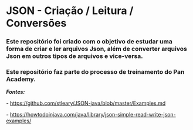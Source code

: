 <h1>JSON - Criação / Leitura / Conversões</h1>



<h3>Este repositório foi criado com o objetivo de estudar uma forma de criar e ler arquivos Json, além de converter arquivos Json em outros tipos de arquivos e vice-versa.</h3>

<h3>Este repositório faz parte do processo de treinamento do Pan Academy.</h3>



***Fontes:***

***-*** https://github.com/stleary/JSON-java/blob/master/Examples.md

***-*** https://howtodoinjava.com/java/library/json-simple-read-write-json-examples/


